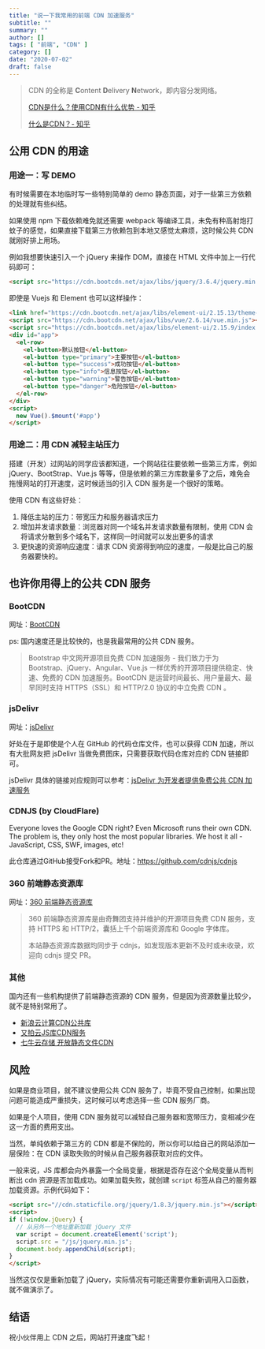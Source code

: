```yaml
---
title: "说一下我常用的前端 CDN 加速服务"
subtitle: ""
summary: ""
author: []
tags: [ "前端", "CDN" ]
category: []
date: "2020-07-02"
draft: false
---
```



> CDN 的全称是 **C**ontent **D**elivery **N**etwork，即内容分发网络。
>
> [CDN是什么？使用CDN有什么优势 - 知乎](https://www.zhihu.com/question/36514327)
>
> [什么是CDN？- 知乎](https://www.zhihu.com/question/37353035)

## 公用 CDN 的用途

### 用途一：写 DEMO

有时候需要在本地临时写一些特别简单的 demo 静态页面，对于一些第三方依赖的处理就有些纠结。

如果使用 npm 下载依赖难免就还需要 webpack 等编译工具，未免有种高射炮打蚊子的感觉，如果直接下载第三方依赖包到本地又感觉太麻烦，这时候公共 CDN 就刚好排上用场。

例如我想要快速引入一个 jQuery 来操作 DOM，直接在 HTML 文件中加上一行代码即可：

```html
<script src="https://cdn.bootcdn.net/ajax/libs/jquery/3.6.4/jquery.min.js"></script>
```

即使是 Vuejs 和 Element 也可以这样操作：

```html
<link href="https://cdn.bootcdn.net/ajax/libs/element-ui/2.15.13/theme-chalk/index.css" rel="stylesheet">
<script src="https://cdn.bootcdn.net/ajax/libs/vue/2.6.14/vue.min.js"></script>
<script src="https://cdn.bootcdn.net/ajax/libs/element-ui/2.15.9/index.min.js"></script>
<div id="app">
  <el-row>
    <el-button>默认按钮</el-button>
    <el-button type="primary">主要按钮</el-button>
    <el-button type="success">成功按钮</el-button>
    <el-button type="info">信息按钮</el-button>
    <el-button type="warning">警告按钮</el-button>
    <el-button type="danger">危险按钮</el-button>
  </el-row>
</div>
<script>
  new Vue().$mount('#app')
</script>
```

### 用途二：用 CDN 减轻主站压力

搭建（开发）过网站的同学应该都知道，一个网站往往要依赖一些第三方库，例如 jQuery、BootStrap、Vue.js 等等，但是依赖的第三方库数量多了之后，难免会拖慢网站的打开速度，这时候适当的引入 CDN 服务是一个很好的策略。


使用 CDN 有这些好处：
1. 降低主站的压力：带宽压力和服务器请求压力
2. 增加并发请求数量：浏览器对同一个域名并发请求数量有限制，使用 CDN 会将请求分散到多个域名下，这样同一时间就可以发出更多的请求
3. 更快速的资源响应速度：请求 CDN 资源得到响应的速度，一般是比自己的服务器要快的。


## 也许你用得上的公共 CDN 服务

### BootCDN

网址：[BootCDN](https://www.bootcdn.cn/)

ps: 国内速度还是比较快的，也是我最常用的公共 CDN 服务。

> Bootstrap 中文网开源项目免费 CDN 加速服务 - 我们致力于为 Bootstrap、jQuery、Angular、Vue.js 一样优秀的开源项目提供稳定、快速、免费的 CDN 加速服务。BootCDN 是运营时间最长、用户量最大、最早同时支持 HTTPS（SSL）和 HTTP/2.0 协议的中立免费 CDN 。

### jsDelivr

网址：[jsDelivr](https://cdn.jsdelivr.net/)

好处在于是即使是个人在 GitHub 的代码仓库文件，也可以获得 CDN 加速，所以有大批网友把 jsDelivr 当做免费图床，只需要获取代码仓库对应的 CDN 链接即可。

jsDelivr 具体的链接对应规则可以参考：[jsDelivr 为开发者提供免费公共 CDN 加速服务](https://blog.csdn.net/larpland/article/details/101349605)

### CDNJS (by CloudFlare)

Everyone loves the Google CDN right? Even Microsoft runs their own CDN.
The problem is, they only host the most popular libraries.
We host it all - JavaScript, CSS, SWF, images, etc!

此仓库通过GitHub接受Fork和PR。地址：https://github.com/cdnjs/cdnjs

### 360 前端静态资源库

网址：[360 前端静态资源库](https://cdn.baomitu.com/)

> 360 前端静态资源库是由奇舞团支持并维护的开源项目免费 CDN 服务，支持 HTTPS 和 HTTP/2，囊括上千个前端资源库和 Google 字体库。
>
> 本站静态资源库数据均同步于 cdnjs，如发现版本更新不及时或未收录，欢迎向 cdnjs 提交 PR。


### 其他

国内还有一些机构提供了前端静态资源的 CDN 服务，但是因为资源数量比较少，就不是特别常用了。

+ [新浪云计算CDN公共库](http://lib.sinaapp.com/)
+ [又拍云JS库CDN服务](http://jscdn.upai.com/)
+ [七牛云存储 开放静态文件CDN](http://www.staticfile.org/)


## 风险

如果是商业项目，就不建议使用公共 CDN 服务了，毕竟不受自己控制，如果出现问题可能造成严重损失，这时候可以考虑选择一些 CDN 服务厂商。

如果是个人项目，使用 CDN 服务就可以减轻自己服务器和宽带压力，变相减少在这一方面的费用支出。

当然，单纯依赖于第三方的 CDN 都是不保险的，所以你可以给自己的网站添加一层保险：在 CDN 读取失败的时候从自己服务器获取对应的文件。

一般来说，JS 库都会向外暴露一个全局变量，根据是否存在这个全局变量从而判断出 cdn 资源是否加载成功。如果加载失败，就创建 `script` 标签从自己的服务器加载资源。示例代码如下：

```html
<script src="//cdn.staticfile.org/jquery/1.8.3/jquery.min.js"></script>
<script>
if (!window.jQuery) {
  // 从另外一个地址重新加载 jQuery 文件
  var script = document.createElement('script');
  script.src = "/js/jquery.min.js";
  document.body.appendChild(script);
}
</script>
```

当然这仅仅是重新加载了 jQuery，实际情况有可能还需要你重新调用入口函数，就不做演示了。

## 结语

祝小伙伴用上 CDN 之后，网站打开速度飞起！
